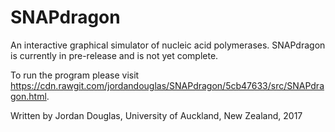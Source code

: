 # SNAPdragon

An interactive graphical simulator of nucleic acid polymerases. SNAPdragon is currently in pre-release and is not yet complete.

To run the program please visit https://cdn.rawgit.com/jordandouglas/SNAPdragon/5cb47633/src/SNAPdragon.html.

Written by Jordan Douglas, University of Auckland, New Zealand, 2017
